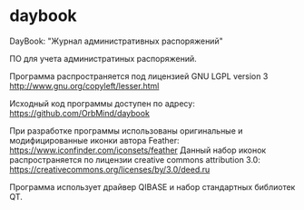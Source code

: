 # daybook
DayBook: "Журнал административных распоряжений"

ПО для учета администратиных распоряжений.

Программа распространяется под лицензией GNU LGPL version 3
http://www.gnu.org/copyleft/lesser.html

Исходный код программы доступен по адресу:
https://github.com/OrbMind/daybook

При разработке программы использованы оригинальные и модифицированные иконки автора Feather:
https://www.iconfinder.com/iconsets/feather
Данный набор иконок распространяется по лицензии creative commons attribution 3.0:
https://creativecommons.org/licenses/by/3.0/deed.ru

Программа использует драйвер QIBASE и набор стандартных библиотек QT.
